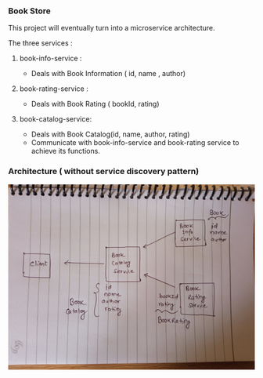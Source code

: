 ### Book Store

This project will eventually turn into a microservice architecture.

The three services :

1. book-info-service : 
   - Deals with Book Information ( id, name , author)
   
2. book-rating-service :
   - Deals with Book Rating ( bookId, rating)
   
3. book-catalog-service:
   - Deals with Book Catalog(id, name, author, rating)
   - Communicate with book-info-service and book-rating service to 
    achieve its functions.

### Architecture ( without service discovery pattern)
<img src="architecture.jpg">